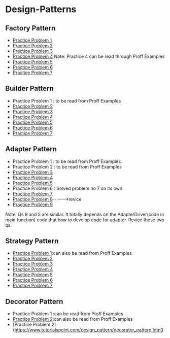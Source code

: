 # Design-Patterns

## Factory Pattern

* [Practice Problem 1](https://www.journaldev.com/1392/factory-design-pattern-in-java)
* [Practice Problem 2](https://alvinalexander.com/java/java-factory-pattern-example#the-concrete-dog-classes)
* [Practice Problem 3](https://www.binpress.com/factory-design-pattern/)
* [Practice Problem 4](https://www.tutorialspoint.com/design_pattern/factory_pattern.htm)
Note: Practice 4 can be read through Proff Examples
* [Practice Problem 5](https://dzone.com/articles/java-the-factory-pattern)
* [Practice Problem 6](https://sourcemaking.com/design_patterns/factory_method)
* [Practice Problem 7](https://www.geeksforgeeks.org/design-patterns-set-2-factory-method)

## Builder Pattern

* Practice Problem 1 : to be read from Proff Examples
* [Practice Problem 2](https://www.tutorialspoint.com/design_pattern/builder_pattern.htm)
* [Practice Problem 3](https://sourcemaking.com/design_patterns/builder/java/2)
* [Practice Problem 4](https://dzone.com/articles/design-pattern-builder-pattern)
* [Practice Problem 5](http://www.newthinktank.com/2012/09/builder-design-pattern-tutorial/)
* [Practice Problem 6](https://www.javagists.com/builder-pattern-with-java-examples)
* [Practice Problem 7](http://www.blackwasp.co.uk/builder_2.aspx)

## Adapter Pattern
* Practice Problem 1 : to be read from Proff Examples
* Practice Problem 2 : to be read from Proff Examples
* [Practice Problem 3](https://www.geeksforgeeks.org/adapter-pattern/)
* [Practice Problem 4](https://sourcemaking.com/design_patterns/adapter)
* [Practice Problem 5](https://www.tutorialspoint.com/design_pattern/adapter_pattern.htm)
* Practice Problem 6 : Solved problem no 7 on its own
* [Practice Problem 7](https://www.journaldev.com/1487/adapter-design-pattern-java)
* [Practice Problem 8](http://www.vogella.com/tutorials/DesignPatternAdapter/article.html)----->revice
* [Practice Problem 9](https://medium.com/@ssaurel/implement-the-adapter-design-pattern-in-java-f9adb6a8828f)

Note: Qs 9 and 5 are similar. It totally depends on the AdapterDriver(code in main function) code that how to develop code for adapter. Revice these two qs.


## Strategy Pattern
* [Practice Problem 1](https://www.tutorialspoint.com/design_pattern/strategy_pattern.htm):can also be read from Proff Examples
* [Practice Problem 2](https://www.journaldev.com/1754/strategy-design-pattern-in-java-example-tutorial)
* [Practice Problem 3](https://dzone.com/articles/design-patterns-strategy)
* [Practice Problem 4](https://sourcemaking.com/design_patterns/strategy)
* [Practice Problem 5](https://www.oodesign.com/strategy-pattern.html)
* [Practice Problem 6](https://www.programcreek.com/2011/01/a-java-example-of-strategy-design-pattern/)
* [Practice Problem 7](https://www.baeldung.com/java-strategy-pattern)


## Decorator Pattern
* Practice Problem 1 :can be read from Proff Examples
* [Practice Problem 2](https://www.journaldev.com/1540/decorator-design-pattern-in-java-example):can also be read from Proff Examples
* [Practice Problem 2](https://www.tutorialspoint.com/design_pattern/decorator_pattern.htm3
